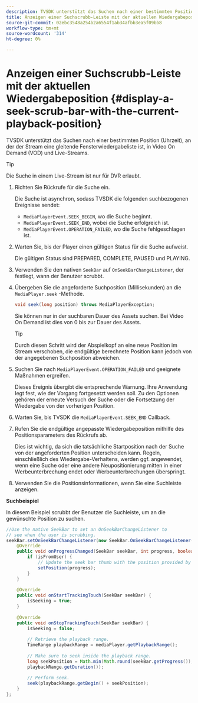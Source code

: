 ```yaml
---
description: TVSDK unterstützt das Suchen nach einer bestimmten Position (Uhrzeit), an der der Stream eine gleitende Fensterwiedergabeliste ist, in Video On Demand (VOD) und Live-Streams.
title: Anzeigen einer Suchscrubb-Leiste mit der aktuellen Wiedergabeposition
source-git-commit: 02ebc3548a254b2a6554f1ab34afbb3ea5f09bb8
workflow-type: tm+mt
source-wordcount: '314'
ht-degree: 0%

---
```


# Anzeigen einer Suchscrubb-Leiste mit der aktuellen Wiedergabeposition {#display-a-seek-scrub-bar-with-the-current-playback-position}

TVSDK unterstützt das Suchen nach einer bestimmten Position (Uhrzeit), an der der Stream eine gleitende Fensterwiedergabeliste ist, in Video On Demand (VOD) und Live-Streams.

>[!TIP]
>
>Die Suche in einem Live-Stream ist nur für DVR erlaubt.

1. Richten Sie Rückrufe für die Suche ein.

   Die Suche ist asynchron, sodass TVSDK die folgenden suchbezogenen Ereignisse sendet:

   * `MediaPlayerEvent.SEEK_BEGIN`, wo die Suche beginnt.
   * `MediaPlayerEvent.SEEK_END`, wobei die Suche erfolgreich ist.
   * `MediaPlayerEvent.OPERATION_FAILED`, wo die Suche fehlgeschlagen ist.

1. Warten Sie, bis der Player einen gültigen Status für die Suche aufweist.

   Die gültigen Status sind PREPARED, COMPLETE, PAUSED und PLAYING.
1. Verwenden Sie den nativen `SeekBar` auf `OnSeekBarChangeListener`, der festlegt, wann der Benutzer scrubbt.
1. Übergeben Sie die angeforderte Suchposition (Millisekunden) an die `MediaPlayer.seek` -Methode.

   ```java
   void seek(long position) throws MediaPlayerException;
   ```

   Sie können nur in der suchbaren Dauer des Assets suchen. Bei Video On Demand ist dies von 0 bis zur Dauer des Assets.

   >[!TIP]
   >
   >Durch diesen Schritt wird der Abspielkopf an eine neue Position im Stream verschoben, die endgültige berechnete Position kann jedoch von der angegebenen Suchposition abweichen.

1. Suchen Sie nach `MediaPlayerEvent.OPERATION_FAILED` und geeignete Maßnahmen ergreifen.

   Dieses Ereignis übergibt die entsprechende Warnung. Ihre Anwendung legt fest, wie der Vorgang fortgesetzt werden soll. Zu den Optionen gehören der erneute Versuch der Suche oder die Fortsetzung der Wiedergabe von der vorherigen Position.

1. Warten Sie, bis TVSDK die `MediaPlayerEvent.SEEK_END` Callback.
1. Rufen Sie die endgültige angepasste Wiedergabeposition mithilfe des Positionsparameters des Rückrufs ab.

   Dies ist wichtig, da sich die tatsächliche Startposition nach der Suche von der angeforderten Position unterscheiden kann. Regeln, einschließlich des Wiedergabe-Verhaltens, werden ggf. angewendet, wenn eine Suche oder eine andere Neupositionierung mitten in einer Werbeunterbrechung endet oder Werbeunterbrechungen überspringt.

1. Verwenden Sie die Positionsinformationen, wenn Sie eine Suchleiste anzeigen.

<!--<a id="example_EEB73818260C43C8B5AE12BA68548AB7"></a>-->

**Suchbeispiel**

In diesem Beispiel scrubbt der Benutzer die Suchleiste, um an die gewünschte Position zu suchen.

```java
//Use the native SeekBar to set an OnSeekBarChangeListener to 
// see when the user is scrubbing. 
seekBar.setOnSeekBarChangeListener(new SeekBar.OnSeekBarChangeListener() { 
    @Override 
    public void onProgressChanged(SeekBar seekBar, int progress, boolean isFromUser) { 
        if (isFromUser) { 
            // Update the seek bar thumb with the position provided by the user. 
            setPosition(progress); 
        } 
    } 
 
    @Override 
    public void onStartTrackingTouch(SeekBar seekBar) { 
        isSeeking = true; 
    } 
 
    @Override 
    public void onStopTrackingTouch(SeekBar seekBar) { 
        isSeeking = false; 
 
        // Retrieve the playback range. 
        TimeRange playbackRange = mediaPlayer.getPlaybackRange(); 
 
        // Make sure to seek inside the playback range. 
        long seekPosition = Math.min(Math.round(seekBar.getProgress()), 
        playbackRange.getDuration()); 
     
        // Perform seek. 
        seek(playbackRange.getBegin() + seekPosition); 
    } 
}; 
```

